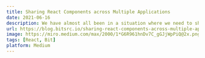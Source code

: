 ```yaml
---
title: Sharing React Components across Multiple Applications
date: 2021-06-16
description: We have almost all been in a situation where we need to share a component between one app and another. Often we just decide to copy and paste it because it really is the quickest option. And sometimes it’s even ok, especially when it comes to those smaller components. But what if you wanted to share a big and more complex component?
url: https://blog.bitsrc.io/sharing-react-components-across-multiple-applications-a407b5a15186
image: https://miro.medium.com/max/2000/1*G6R961hnDv7C_gGJjWpPiQ@2x.png
tags: [React, Bit]
platform: Medium
---
```

